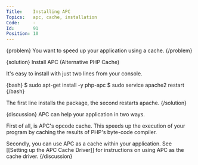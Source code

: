 ```yaml
---
Title:    Installing APC
Topics:   apc, cache, installation
Code:     -
Id:       91
Position: 10
---
```


{problem}
You want to speed up your application using a cache.
{/problem}

{solution}
Install APC (Alternative PHP Cache)

It's easy to install with just two lines from your console.

{bash}
$ sudo apt-get install -y php-apc
$ sudo service apache2 restart
{/bash}

The first line installs the package, the second restarts apache.
{/solution}

{discussion}
APC can help your application in two ways.

First of all, is APC's opcode cache. This speeds up the execution of your program by caching the results of PHP's byte-code compiler.

Secondly, you can use APC as a cache within your application. See [[Setting up the APC Cache Driver]] for instructions on using APC as the cache driver.
{/discussion}
